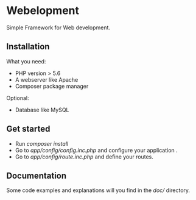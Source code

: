 # Webelopment

Simple Framework for Web development.

## Installation

What you need:
- PHP version > 5.6
- A webserver like Apache
- Composer package manager

Optional:
- Database like MySQL

## Get started
- Run *composer install*
- Go to *app/config/config.inc.php* and configure your application .
- Go to *app/config/route.inc.php* and define your routes.

## Documentation

Some code examples and explanations will you find in the *doc/* directory.

